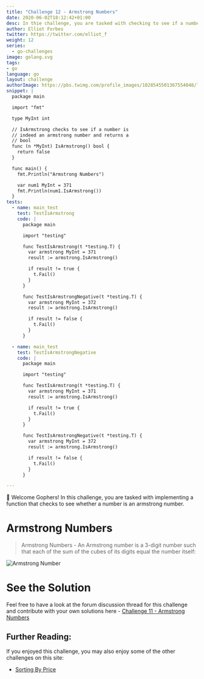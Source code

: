 ```yaml
---
title: "Challenge 12 - Armstrong Numbers"
date: 2020-06-02T18:12:42+01:00
desc: In thie challenge, you are tasked with checking to see if a number is an Armstrong number in Go!
author: Elliot Forbes
twitter: https://twitter.com/elliot_f
weight: 12
series: 
  - go-challenges
image: golang.svg 
tags:
- go
language: go
layout: challenge
authorImage: https://pbs.twimg.com/profile_images/1028545501367554048/lzr43cQv_400x400.jpg
snippet: |
  package main

  import "fmt"

  type MyInt int

  // IsArmstrong checks to see if a number is
  // indeed an armstrong number and returns a
  // bool
  func (n *MyInt) IsArmstrong() bool {
    return false
  }

  func main() {
    fmt.Println("Armstrong Numbers")

    var num1 MyInt = 371
    fmt.Println(num1.IsArmstrong())
  }
tests:
  - name: main_test
    test: TestIsArmstrong
    code: |
      package main

      import "testing"

      func TestIsArmstrong(t *testing.T) {
        var armstrong MyInt = 371
        result := armstrong.IsArmstrong()

        if result != true {
          t.Fail()
        }
      }

      func TestIsArmstrongNegative(t *testing.T) {
        var armstrong MyInt = 372
        result := armstrong.IsArmstrong()

        if result != false {
          t.Fail()
        }
      }

  - name: main_test
    test: TestIsArmstrongNegative
    code: |
      package main

      import "testing"

      func TestIsArmstrong(t *testing.T) {
        var armstrong MyInt = 371
        result := armstrong.IsArmstrong()

        if result != true {
          t.Fail()
        }
      }

      func TestIsArmstrongNegative(t *testing.T) {
        var armstrong MyInt = 372
        result := armstrong.IsArmstrong()

        if result != false {
          t.Fail()
        }
      }

---
```


👋 Welcome Gophers! In this challenge, you are tasked with implementing a function that checks to see whether a number is an armstrong number.

# Armstrong Numbers

> Armstrong Numbers - An Armstrong number is a 3-digit number such that each of the sum of the cubes of its digits equal the number itself:

![Armstrong Number](https://images.tutorialedge.net/challenges/armstrong.png)

<Quiz question="Can we define a method with a pointer receiver to an int type?" answer="No, if you wish to extend any type that is not local to your package then you will have to define an alias type - type ExtendedType T" correct="B" A="Yes" B="No" C="I Don't Know" />

# See the Solution

Feel free to have a look at the forum discussion thread for this challenge and contribute with your own solutions here - [Challenge 11 - Armstrong Numbers](https://discuss.tutorialedge.net/t/challenge-10-word-frequencies/29) 

## Further Reading:

If you enjoyed this challenge, you may also enjoy some of the other challenges on this site:

* [Sorting By Price](/challenges/go/sort-by-price/)